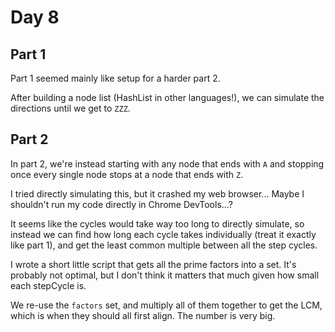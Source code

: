 # Day 8

## Part 1

Part 1 seemed mainly like setup for a harder part 2.

After building a node list (HashList in other languages!), we can simulate the directions until we get to `ZZZ`.

## Part 2

In part 2, we're instead starting with any node that ends with `A` and stopping once every single node stops at a node that ends with `Z`.

I tried directly simulating this, but it crashed my web browser... Maybe I shouldn't run my code directly in Chrome DevTools...?

It seems like the cycles would take way too long to directly simulate, so instead we can find how long each cycle takes individually (treat it exactly like part 1), and get the least common multiple between all the step cycles.

I wrote a short little script that gets all the prime factors into a set. It's probably not optimal, but I don't think it matters that much given how small each stepCycle is.

We re-use the `factors` set, and multiply all of them together to get the LCM, which is when they should all first align. The number is very big.
